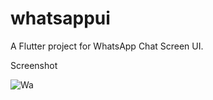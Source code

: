 # whatsappui

A Flutter project for WhatsApp Chat Screen UI.

Screenshot

![Wa](https://user-images.githubusercontent.com/124342493/225687503-a338a6a5-e553-4114-ada5-b060bb1a3df0.png)
